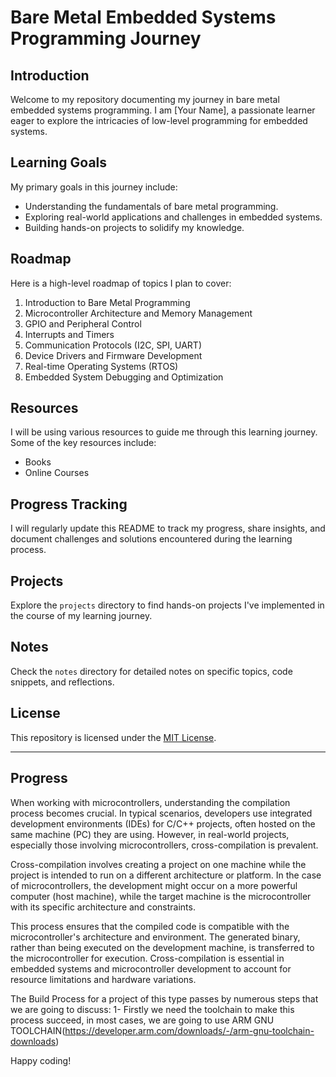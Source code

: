 # Bare Metal Embedded Systems Programming Journey

## Introduction
Welcome to my repository documenting my journey in bare metal embedded systems programming. I am [Your Name], a passionate learner eager to explore the intricacies of low-level programming for embedded systems.

## Learning Goals
My primary goals in this journey include:
- Understanding the fundamentals of bare metal programming.
- Exploring real-world applications and challenges in embedded systems.
- Building hands-on projects to solidify my knowledge.

## Roadmap
Here is a high-level roadmap of topics I plan to cover:
1. Introduction to Bare Metal Programming
2. Microcontroller Architecture and Memory Management
3. GPIO and Peripheral Control
4. Interrupts and Timers
5. Communication Protocols (I2C, SPI, UART)
6. Device Drivers and Firmware Development
7. Real-time Operating Systems (RTOS)
8. Embedded System Debugging and Optimization

## Resources
I will be using various resources to guide me through this learning journey. Some of the key resources include:
- Books
- Online Courses
  
## Progress Tracking
I will regularly update this README to track my progress, share insights, and document challenges and solutions encountered during the learning process.

## Projects
Explore the `projects` directory to find hands-on projects I've implemented in the course of my learning journey.

## Notes
Check the `notes` directory for detailed notes on specific topics, code snippets, and reflections.



## License
This repository is licensed under the [MIT License](LICENSE.md).

---

## Progress 
When working with microcontrollers, understanding the compilation process becomes crucial. In typical scenarios, developers use integrated development environments (IDEs) for C/C++ projects, often hosted on the same machine (PC) they are using. However, in real-world projects, especially those involving microcontrollers, cross-compilation is prevalent.

Cross-compilation involves creating a project on one machine while the project is intended to run on a different architecture or platform. In the case of microcontrollers, the development might occur on a more powerful computer (host machine), while the target machine is the microcontroller with its specific architecture and constraints.

This process ensures that the compiled code is compatible with the microcontroller's architecture and environment. The generated binary, rather than being executed on the development machine, is transferred to the microcontroller for execution. Cross-compilation is essential in embedded systems and microcontroller development to account for resource limitations and hardware variations.

The Build Process for a project of this type passes by numerous steps that we are going to discuss:
1- Firstly we need the toolchain to make this process succeed, in most cases, we are going to use ARM GNU TOOLCHAIN(https://developer.arm.com/downloads/-/arm-gnu-toolchain-downloads)

Happy coding!
